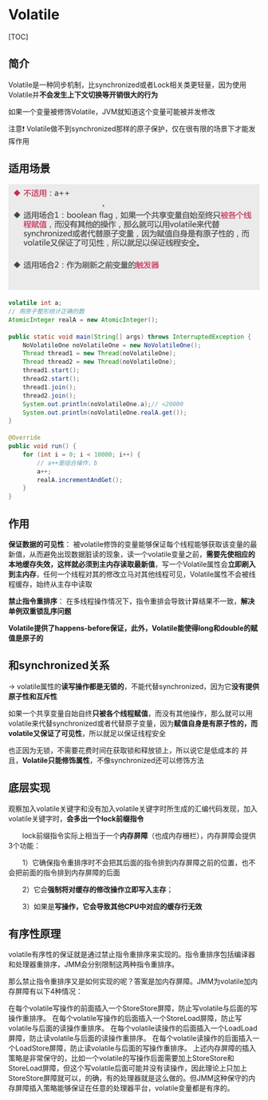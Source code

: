 # Volatile

[TOC]



## 简介

Volatile是一种同步机制，比synchronized或者Lock相关类更轻量，因为使用Volatile并**不会发生上下文切换等开销很大的行为**

   如果一个变量被修饰Volatile，JVM就知道这个变量可能被并发修改

   注意❗ Volatile做不到synchronized那样的原子保护，仅在很有限的场景下才能发挥作用



## 适用场景

![](images/image-20210605103418783.png)



~~~java
volatile int a;
// 用原子整形统计正确的数
AtomicInteger realA = new AtomicInteger();

public static void main(String[] args) throws InterruptedException {
    NoVolatileOne noVolatileOne = new NoVolatileOne();
    Thread thread1 = new Thread(noVolatileOne);
    Thread thread2 = new Thread(noVolatileOne);
    thread1.start();
    thread2.start();
    thread1.join();
    thread2.join();
    System.out.println(noVolatileOne.a);// <20000
    System.out.println(noVolatileOne.realA.get());
}

@Override
public void run() {
    for (int i = 0; i < 10000; i++) {
        // a++是组合操作，b
        a++;
        realA.incrementAndGet();
    }
}
~~~





## 作用

**保证数据的可见性**： 被volatile修饰的变量能够保证每个线程能够获取该变量的最新值，从而避免出现数据脏读的现象，读一个volatile变量之前，**需要先使相应的本地缓存失效，这样就必须到主内存读取最新值**，写一个Volatile属性会**立即刷入到主内存**，任何一个线程对其的修改立马对其他线程可见，Volatile属性不会被线程缓存，始终从主存中读取



**禁止指令重排序**： 在多线程操作情况下，指令重排会导致计算结果不一致，**解决单例双重锁乱序问题**



**Volatile提供了happens-before保证，此外，Volatile能使得long和double的赋值是原子的**



## 和synchronized关系

-> volatile属性的**读写操作都是无锁的**，不能代替synchronized，因为它**没有提供原子性和互斥性**

如果一个共享变量自始自终**只被各个线程赋值**，而没有其他操作，那么就可以用volatile来代替synchronized或者代替原子变量，因为**赋值自身是有原子性的，而volatile又保证了可见性**，所以就足以保证线程安全

   也正因为无锁，不需要花费时间在获取锁和释放锁上，所以说它是低成本的
  并且，**Volatile只能修饰属性**，不像synchronized还可以修饰方法



## 底层实现

观察加入volatile关键字和没有加入volatile关键字时所生成的汇编代码发现，加入volatile关键字时，**会多出一个lock前缀指令**

　　lock前缀指令实际上相当于一个**内存屏障**（也成内存栅栏），内存屏障会提供3个功能：

　　1）它确保指令重排序时不会把其后面的指令排到内存屏障之前的位置，也不会把前面的指令排到内存屏障的后面

　　2）它会**强制将对缓存的修改操作立即写入主存**；

　　3）如果是**写操作，它会导致其他CPU中对应的缓存行无效**





## 有序性原理

volatile有序性的保证就是通过禁止指令重排序来实现的。指令重排序包括编译器和处理器重排序，JMM会分别限制这两种指令重排序。

那么禁止指令重排序又是如何实现的呢？答案是加内存屏障。JMM为volatile加内存屏障有以下4种情况：

在每个volatile写操作的前面插入一个StoreStore屏障，防止写volatile与后面的写操作重排序。
在每个volatile写操作的后面插入一个StoreLoad屏障，防止写volatile与后面的读操作重排序。
在每个volatile读操作的后面插入一个LoadLoad屏障，防止读volatile与后面的读操作重排序。
在每个volatile读操作的后面插入一个LoadStore屏障，防止读volatile与后面的写操作重排序。
上述内存屏障的插入策略是非常保守的，比如一个volatile的写操作后面需要加上StoreStore和StoreLoad屏障，但这个写volatile后面可能并没有读操作，因此理论上只加上StoreStore屏障就可以，的确，有的处理器就是这么做的。但JMM这种保守的内存屏障插入策略能够保证在任意的处理器平台，volatile变量都是有序的。

